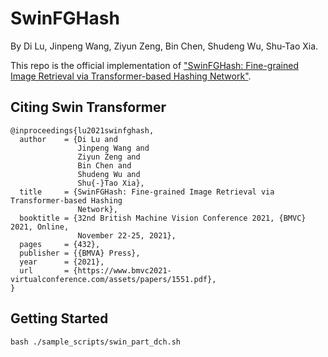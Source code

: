 # SwinFGHash

By Di Lu, Jinpeng Wang, Ziyun Zeng, Bin Chen, Shudeng Wu, Shu-Tao Xia.

This repo is the official implementation of ["SwinFGHash: Fine-grained Image Retrieval via Transformer-based Hashing Network"](https://www.bmvc2021-virtualconference.com/assets/papers/1551.pdf).

## Citing Swin Transformer

```
@inproceedings{lu2021swinfghash,
  author    = {Di Lu and
               Jinpeng Wang and
               Ziyun Zeng and
               Bin Chen and
               Shudeng Wu and
               Shu{-}Tao Xia},
  title     = {SwinFGHash: Fine-grained Image Retrieval via Transformer-based Hashing
               Network},
  booktitle = {32nd British Machine Vision Conference 2021, {BMVC} 2021, Online,
               November 22-25, 2021},
  pages     = {432},
  publisher = {{BMVA} Press},
  year      = {2021},
  url       = {https://www.bmvc2021-virtualconference.com/assets/papers/1551.pdf},
}
```

## Getting Started

```
bash ./sample_scripts/swin_part_dch.sh
```
